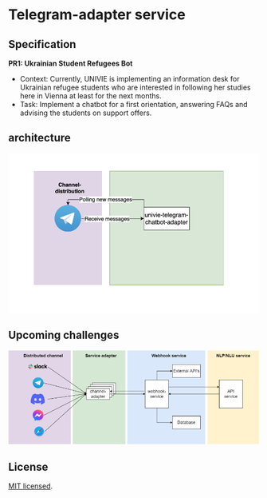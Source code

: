 # Telegram-adapter service

## Specification

**PR1: Ukrainian Student Refugees Bot**

- Context: Currently, UNIVIE is implementing an information desk for Ukrainian refugee students who are interested in following her studies here in Vienna at least for the next months.
- Task: Implement a chatbot for a first orientation, answering FAQs and advising the students on support offers.


## architecture

![design actual architecture](./resources/img/Architecture.png)

## Upcoming challenges

![design architecture](./resources/img/design-architecture.png)

## License

[MIT licensed](LICENSE).
